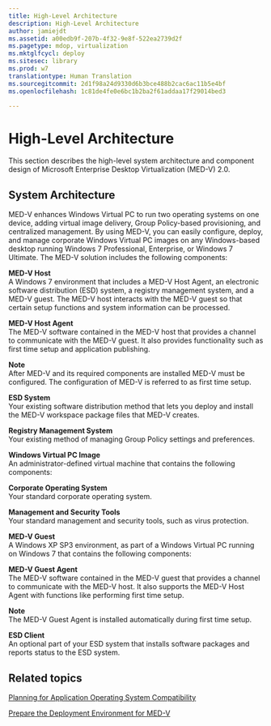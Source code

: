 ```yaml
---
title: High-Level Architecture
description: High-Level Architecture
author: jamiejdt
ms.assetid: a00edb9f-207b-4f32-9e8f-522ea2739d2f
ms.pagetype: mdop, virtualization
ms.mktglfcycl: deploy
ms.sitesec: library
ms.prod: w7
translationtype: Human Translation
ms.sourcegitcommit: 2d1f98a24d9330d6b3bce488b2cac6ac11b5e4bf
ms.openlocfilehash: 1c81de4fe0e6bc1b2ba2f61addaa17f29014bed3

---
```



# High-Level Architecture


This section describes the high-level system architecture and component design of Microsoft Enterprise Desktop Virtualization (MED-V) 2.0.

## System Architecture


MED-V enhances Windows Virtual PC to run two operating systems on one device, adding virtual image delivery, Group Policy-based provisioning, and centralized management. By using MED-V, you can easily configure, deploy, and manage corporate Windows Virtual PC images on any Windows-based desktop running Windows 7 Professional, Enterprise, or Windows 7 Ultimate. The MED-V solution includes the following components:

<a href="" id="---------------med-v-host"></a> **MED-V Host**  
A Windows 7 environment that includes a MED-V Host Agent, an electronic software distribution (ESD) system, a registry management system, and a MED-V guest. The MED-V host interacts with the MED-V guest so that certain setup functions and system information can be processed.

<a href="" id="-------------------med-v-host-agent"></a> **MED-V Host Agent**  
The MED-V software contained in the MED-V host that provides a channel to communicate with the MED-V guest. It also provides functionality such as first time setup and application publishing.

**Note**  
After MED-V and its required components are installed MED-V must be configured. The configuration of MED-V is referred to as first time setup.

 

<a href="" id="esd-system"></a>**ESD System**  
Your existing software distribution method that lets you deploy and install the MED-V workspace package files that MED-V creates.

<a href="" id="registry-management-system"></a>**Registry Management System**  
Your existing method of managing Group Policy settings and preferences.

<a href="" id="windows-virtual-pc-image"></a>**Windows Virtual PC Image**  
An administrator-defined virtual machine that contains the following components:

<a href="" id="corporate-operating-system"></a>**Corporate Operating System**  
Your standard corporate operating system.

<a href="" id="management-and-security-tools"></a>**Management and Security Tools**  
Your standard management and security tools, such as virus protection.

<a href="" id="-----------------------med-v-guest"></a> **MED-V Guest**  
A Windows XP SP3 environment, as part of a Windows Virtual PC running on Windows 7 that contains the following components:

<a href="" id="---------------------------med-v-guest-agent"></a> **MED-V Guest Agent**  
The MED-V software contained in the MED-V guest that provides a channel to communicate with the MED-V host. It also supports the MED-V Host Agent with functions like performing first time setup.

**Note**  
The MED-V Guest Agent is installed automatically during first time setup.

 

<a href="" id="esd-client"></a>**ESD Client**  
An optional part of your ESD system that installs software packages and reports status to the ESD system.

## Related topics


[Planning for Application Operating System Compatibility](planning-for-application-operating-system-compatibility.md)

[Prepare the Deployment Environment for MED-V](prepare-the-deployment-environment-for-med-v.md)

 

 








<!--HONumber=Jun16_HO4-->


